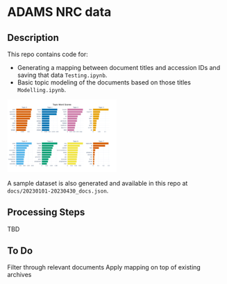 # ADAMS NRC data

## Description
This repo contains code for:

- Generating a mapping between document titles and accession IDs and saving that data `Testing.ipynb`.
- Basic topic modeling of the documents based on those titles `Modelling.ipynb`.

<img src=https://github.com/jacksongoode/nuclear-collections/blob/main/top-topics.png  width=50% height=50%>

A sample dataset is also generated and available in this repo at `docs/20230101-20230430_docs.json`.

## Processing Steps
TBD

## To Do
Filter through relevant documents
Apply mapping on top of existing archives
